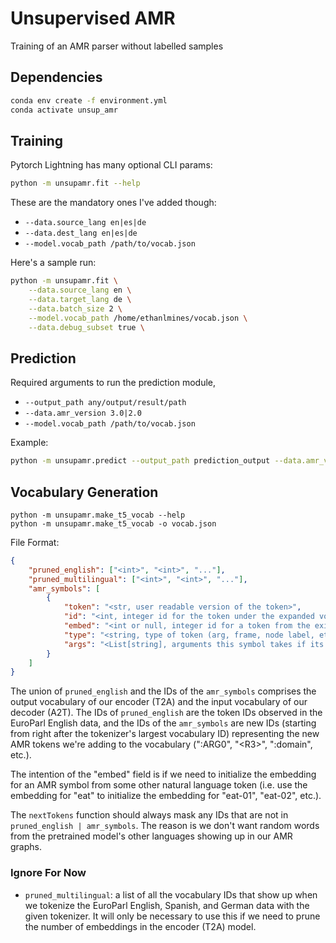 # Unsupervised AMR
Training of an AMR parser without labelled samples

## Dependencies

```bash
conda env create -f environment.yml
conda activate unsup_amr
```

## Training

Pytorch Lightning has many optional CLI params:
```bash
python -m unsupamr.fit --help
```

These are the mandatory ones I've added though:
- `--data.source_lang en|es|de`
- `--data.dest_lang en|es|de`
- `--model.vocab_path /path/to/vocab.json`

Here's a sample run:
```bash
python -m unsupamr.fit \
    --data.source_lang en \
    --data.target_lang de \
    --data.batch_size 2 \
    --model.vocab_path /home/ethanlmines/vocab.json \
    --data.debug_subset true \
```

## Prediction
Required arguments to run the prediction module,
- `--output_path any/output/result/path`
- `--data.amr_version 3.0|2.0`
- `--model.vocab_path /path/to/vocab.json`

Example:
```bash
python -m unsupamr.predict --output_path prediction_output --data.amr_version 3.0 --model.vocab_path vocab.json
```

## Vocabulary Generation

```
python -m unsupamr.make_t5_vocab --help
python -m unsupamr.make_t5_vocab -o vocab.json
```

File Format:

```json
{
	"pruned_english": ["<int>", "<int>", "..."],
	"pruned_multilingual": ["<int>", "<int>", "..."],
	"amr_symbols": [
		{
			"token": "<str, user readable version of the token>",
			"id": "<int, integer id for the token under the expanded vocabulary>",
			"embed": "<int or null, integer id for a token from the existing vocbulary>",
			"type": "<string, type of token (arg, frame, node label, etc.)>",
			"args": "<List[string], arguments this symbol takes if its type == 'frame'"
		}
	]
}
```


The union of `pruned_english` and the IDs of the `amr_symbols` comprises the output vocabulary of our encoder (T2A) and the input vocabulary of our decoder (A2T).
The IDs of `pruned_english` are the token IDs observed in the EuroParl English data, and the IDs of the `amr_symbols` are new IDs (starting from right after the tokenizer's largest vocabulary ID) representing the new AMR tokens we're adding to the vocabulary (":ARG0", "\<R3\>", ":domain", etc.).

The intention of the "embed" field is if we need to initialize the embedding for an AMR symbol from some other natural language token (i.e. use the embedding for "eat" to initialize the embedding for "eat-01", "eat-02", etc.).

The `nextTokens` function should always mask any IDs that are not in `pruned_english | amr_symbols`.
The reason is we don't want random words from the pretrained model's other languages showing up in our AMR graphs.

### Ignore For Now
- `pruned_multilingual`: a list of all the vocabulary IDs that show up when we tokenize the EuroParl English, Spanish, and German data with the given tokenizer. It will only be necessary to use this if we need to prune the number of embeddings in the encoder (T2A) model.


